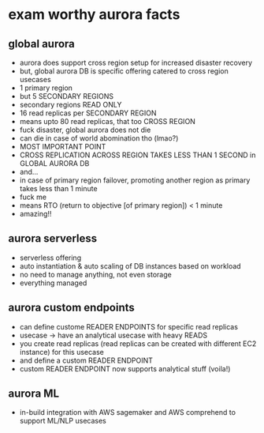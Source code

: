 # exam worthy aurora facts

## global aurora

- aurora does support cross region setup for increased disaster recovery
- but, global aurora DB is specific offering catered to cross region usecases
- 1 primary region
- but 5 SECONDARY REGIONS 
- secondary regions READ ONLY
- 16 read replicas per SECONDARY REGION
- means upto 80 read replicas, that too CROSS REGION
- fuck disaster, global aurora does not die 
- can die in case of world abomination tho (lmao?)
- MOST IMPORTANT POINT
- CROSS REPLICATION ACROSS REGION TAKES LESS THAN 1 SECOND in GLOBAL AURORA DB
- and...
- in case of primary region failover, promoting another region as primary takes less than 1 minute
- fuck me
- means RTO (return to objective [of primary region]) < 1 minute
- amazing!! 

## aurora serverless

- serverless offering 
- auto instantiation & auto scaling of DB instances based on workload
- no need to manage anything, not even storage
- everything managed

## aurora custom endpoints

- can define custome READER ENDPOINTS for specific read replicas
- usecase -> have an analytical usecase with heavy READS
- you create read replicas (read replicas can be created with different EC2 instance) for this usecase
- and define a custom READER ENDPOINT
- custom READER ENDPOINT now supports analytical stuff (voila!)

## aurora ML

- in-build integration with AWS sagemaker and AWS comprehend to support ML/NLP usecases

